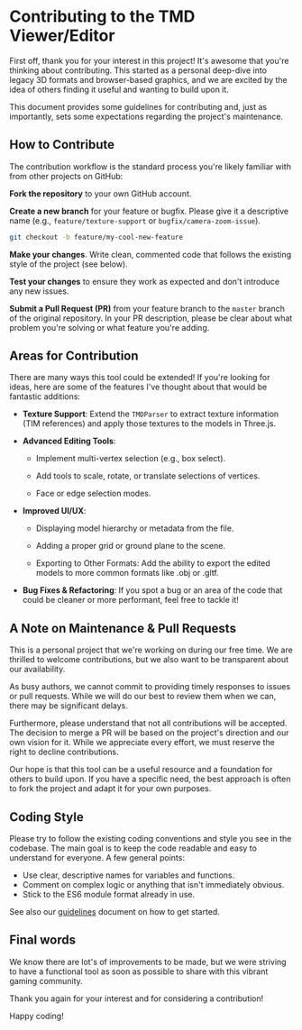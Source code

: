 # Contributing to the TMD Viewer/Editor
First off, thank you for your interest in this project! It's awesome that you're thinking about contributing. This started as a personal deep-dive into legacy 3D formats and browser-based graphics, and we are excited by the idea of others finding it useful and wanting to build upon it.

This document provides some guidelines for contributing and, just as importantly, sets some expectations regarding the project's maintenance.

## How to Contribute
The contribution workflow is the standard process you're likely familiar with from other projects on GitHub:

**Fork the repository** to your own GitHub account.

**Create a new branch** for your feature or bugfix. Please give it a descriptive name (e.g., `feature/texture-support` or `bugfix/camera-zoom-issue`).
```bash
git checkout -b feature/my-cool-new-feature
```
**Make your changes**. Write clean, commented code that follows the existing style of the project (see below).

**Test your changes** to ensure they work as expected and don't introduce any new issues.

**Submit a Pull Request (PR)** from your feature branch to the `master` branch of the original repository. In your PR description, please be clear about what problem you're solving or what feature you're adding.

## Areas for Contribution
There are many ways this tool could be extended! If you're looking for ideas, here are some of the features I've thought about that would be fantastic additions:

* **Texture Support**: Extend the `TMDParser` to extract texture information (TIM references) and apply those textures to the models in Three.js.

* **Advanced Editing Tools**:

  * Implement multi-vertex selection (e.g., box select).

  * Add tools to scale, rotate, or translate selections of vertices.

  * Face or edge selection modes.

* **Improved UI/UX**:

  * Displaying model hierarchy or metadata from the file.

  * Adding a proper grid or ground plane to the scene.

  * Exporting to Other Formats: Add the ability to export the edited models to more common formats like .obj or .gltf.

* **Bug Fixes & Refactoring**: If you spot a bug or an area of the code that could be cleaner or more performant, feel free to tackle it!

## A Note on Maintenance & Pull Requests
This is a personal project that we're working on during our free time. We are thrilled to welcome contributions, but we also want to be transparent about our availability.

As busy authors, we cannot commit to providing timely responses to issues or pull requests. While we will do our best to review them when we can, there may be significant delays.

Furthermore, please understand that not all contributions will be accepted. The decision to merge a PR will be based on the project's direction and our own vision for it. While we appreciate every effort, we must reserve the right to decline contributions.

Our hope is that this tool can be a useful resource and a foundation for others to build upon. If you have a specific need, the best approach is often to fork the project and adapt it for your own purposes.

## Coding Style
Please try to follow the existing coding conventions and style you see in the codebase. The main goal is to keep the code readable and easy to understand for everyone. A few general points:

* Use clear, descriptive names for variables and functions.
* Comment on complex logic or anything that isn't immediately obvious.
* Stick to the ES6 module format already in use.

See also our [guidelines](GUIDELINES.md) document on how to get started.

## Final words
We know there are lot's of improvements to be made, but we were striving to have a functional tool as soon as possible to share with this vibrant gaming community. 

Thank you again for your interest and for considering a contribution!

Happy coding!